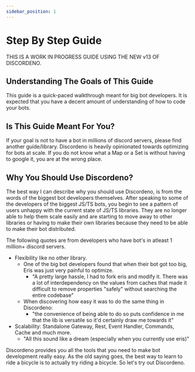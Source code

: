 ```yaml
---
sidebar_position: 1
---
```


# Step By Step Guide

THIS IS A WORK IN PROGRESS GUIDE USING THE NEW v13 OF DISCORDENO.

## Understanding The Goals of This Guide

This guide is a quick-paced walkthrough meant for big bot developers. It is expected that you have a decent amount of
understanding of how to code your bots.

## Is This Guide Meant For You?

If your goal is not to have a bot in millions of discord servers, please find another guide/library. Discordeno is
heavily opinionated towards optimizing for bots at scale. If you do not know what a Map or a Set is without having to
google it, you are at the wrong place.

## Why You Should Use Discordeno?

The best way I can describe why you should use Discordeno, is from the words of the biggest bot developers themselves.
After speaking to some of the developers of the biggest JS/TS bots, you begin to see a pattern of users unhappy with the
current state of JS/TS libraries. They are no longer able to help them scale easily and are starting to move away to
other libraries or having to make their own libraries because they need to be able to make their bot distributed.

The following quotes are from developers who have bot's in atleast 1 million+ discord servers.

- Flexibility like no other library.
  - One of the big bot developers found that when their bot got too big, Eris was just very painful to optimize.
    - "A pretty large hassle, I had to fork eris and modify it. There was a lot of interdependency on the values from
      caches that made it difficult to remove properties "safely" without searching the entire codebase"
  - When discovering how easy it was to do the same thing in Discordeno:
    - "the convenience of being able to do so puts confidence in me that the lib is versatile so it'd certainly draw me
      towards it"
- Scalability: Standalone Gateway, Rest, Event Handler, Commands, Cache and much more.
  - "All this sound like a dream (especially when you currently use eris)"

Discordeno provides you all the tools that you need to make bot development really easy. As the old saying goes, the
best way to learn to ride a bicycle is to actually try riding a bicycle. So let's try out Discordeno.
